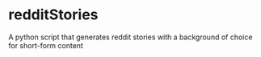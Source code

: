 # redditStories
A python script that generates reddit stories with a background of choice for short-form content
